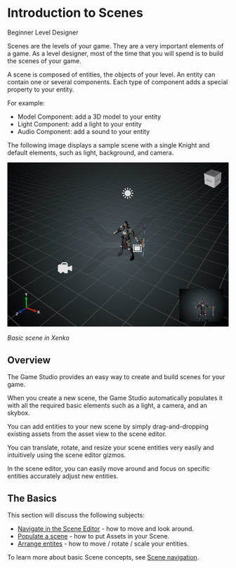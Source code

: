 # Introduction to Scenes

<span class="label label-doc-level">Beginner</span>
<span class="label label-doc-audience">Level Designer</span>

Scenes are the levels of your game. They are a very important elements of a game. 
As a level designer, most of the time that you will spend is to build the scenes of your game.

A scene is composed of entities, the objects of your level.
An entity can contain one or several components.
Each type of component adds a special property to your entity.

For example:
- Model Component: add a 3D model to your entity
- Light Component: add a light to your entity
- Audio Component: add a sound to your entity



The following image displays a sample scene with a single Knight and default elements, such as light, background, and camera.

   ![Basic scene in Xenko](media/scene-creation-basic-scene-in-xenko.png)

   _Basic scene in Xenko_

## Overview

The Game Studio provides an easy way to create and build scenes for your game.

When you create a new scene, the Game Studio automatically populates it 
with all the required basic elements such as a light, a camera, and an skybox.

You can add entities to your new scene by simply drag-and-dropping existing assets from the asset view to the scene editor. 

You can translate, rotate, and resize your scene entities very easily and intuitively using the scene editor gizmos.

In the scene editor, you can easily move around and focus on specific entities accurately adjust new entities.


## The Basics

This section will discuss the following subjects:

* [Navigate in the Scene Editor](navigate-in-the-editor.md) - how to move and look around.
* [Populate a scene](populate-a-scene.md) - how to put Assets in your Scene.
* [Arrange entites](arrange-entities.md) - how to move / rotate / scale your entities.

<!--
If you're looking for more advanced topics, see [Scenes](/manual/game-studio/scenes.md) in the Game Studio documentation.
-->

To learn more about basic Scene concepts, see [Scene navigation](navigate-in-the-editor.md).
